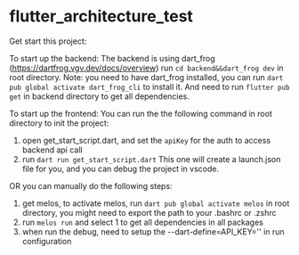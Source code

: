 # flutter_architecture_test

Get start this project:

To start up the backend:
The backend is using dart_frog (https://dartfrog.vgv.dev/docs/overview)
run `cd backend&&dart_frog dev` in root directory. 
Note: you need to have dart_frog installed, you can run `dart pub global activate dart_frog_cli` to install it. And need to run `flutter pub get` in backend directory to get all dependencies.

To start up the frontend:
You can run the the following command in root directory to init the project:
1. open get_start_script.dart, and set the `apiKey` for the auth to access backend api call 
2. run `dart run get_start_script.dart`
This one will create a launch.json file for you, and you can debug the project in vscode.

OR you can manually do the following steps:
1. get melos, to activate melos, run `dart pub global activate melos` in root directory, you might need to export the path to  your .bashrc or .zshrc
2. run `melos run` and select 1 to get all dependencies in all packages
3. when run the debug, need to setup the --dart-define=API_KEY='' in run configuration

